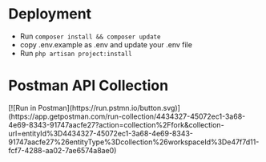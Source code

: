 
<h1>Deployment</h1>
<ul>
    <li>Run <code>composer install && composer update</code> </li>
    <li>copy .env.example as .env and update your .env file</li>
    <li>Run <code>php artisan project:install</code></li>
</ul>
<h1>Postman API Collection</h1>
[![Run in Postman](https://run.pstmn.io/button.svg)](https://app.getpostman.com/run-collection/4434327-45072ec1-3a68-4e69-8343-91747aacfe27?action=collection%2Ffork&collection-url=entityId%3D4434327-45072ec1-3a68-4e69-8343-91747aacfe27%26entityType%3Dcollection%26workspaceId%3De47f7d11-fcf7-4288-aa02-7ae6574a8ae0)